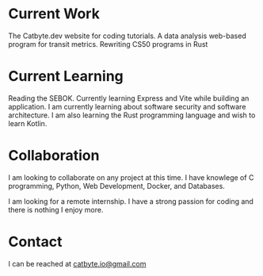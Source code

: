 <!--
**catbyte-io/catbyte-io** is a ✨ _special_ ✨ repository because its `README.md` (this file) appears on your GitHub profile.

Here are some ideas to get you started:

- 🔭 I’m currently working on ...
- 🌱 I’m currently learning ...
- 👯 I’m looking to collaborate on ...
- 🤔 I’m looking for help with ...
- 💬 Ask me about ...
- 📫 How to reach me: ...
- 😄 Pronouns: ...
- ⚡ Fun fact: ...
-->

# Current Work
The Catbyte.dev website for coding tutorials.
A data analysis web-based program for transit metrics.
Rewriting CS50 programs in Rust

# Current Learning
Reading the SEBOK.
Currently learning Express and Vite while building an application.
I am currently learning about software security and software architecture.
I am also learning the Rust programming language and wish to learn Kotlin.

# Collaboration
I am looking to collaborate on any project at this time. I have knowlege of C programming, Python, Web Development, Docker, and Databases.

I am looking for a remote internship. I have a strong passion for coding and there is nothing I enjoy more. 

# Contact
I can be reached at catbyte.io@gmail.com
